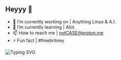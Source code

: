 ## Heyyy 👋

- 🔭 I’m currently working on |  Anything Linux & A.I.
- 🌱 I’m currently learning |  Alot.
- 📫 How to reach me |  notCASE@proton.me
- ⚡ Fun fact |  #freebritney


![Typing SVG](https://readme-typing-svg.herokuapp.com/?lines=%22It%27s+not+possible...|%22No.+It%27s+necessary.%22&center=true&width=500&height=50&color=00FF00)
